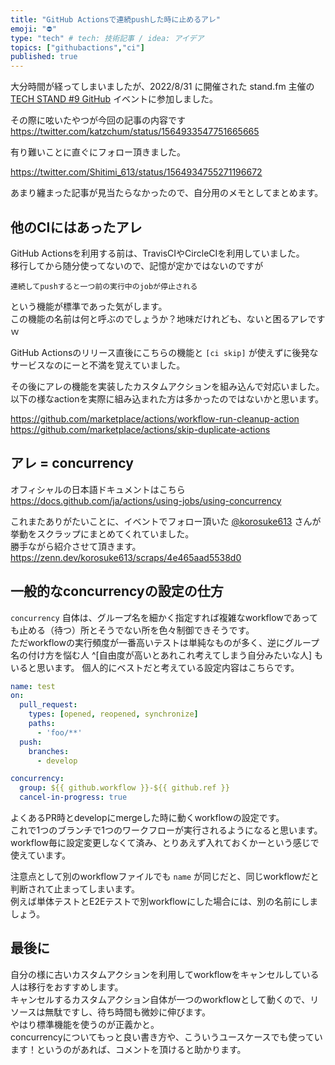 ```yaml
---
title: "GitHub Actionsで連続pushした時に止めるアレ"
emoji: "⛔"
type: "tech" # tech: 技術記事 / idea: アイデア
topics: ["githubactions","ci"]
published: true
---
```



大分時間が経ってしまいましたが、2022/8/31 に開催された stand.fm 主催の [TECH STAND #9 GitHub](https://standfm.connpass.com/event/256786/) イベントに参加しました。  

その際に呟いたやつが今回の記事の内容です  
https://twitter.com/katzchum/status/1564933547751665665

有り難いことに直ぐにフォロー頂きました。

https://twitter.com/Shitimi_613/status/1564934755271196672

あまり纏まった記事が見当たらなかったので、自分用のメモとしてまとめます。

## 他のCIにはあったアレ

GitHub Actionsを利用する前は、TravisCIやCircleCIを利用していました。  
移行してから随分使ってないので、記憶が定かではないのですが

```
連続してpushすると一つ前の実行中のjobが停止される
```

という機能が標準であった気がします。  
この機能の名前は何と呼ぶのでしょうか？地味だけれども、ないと困るアレですｗ　　

GitHub Actionsのリリース直後にこちらの機能と `[ci skip]` が使えずに後発なサービスなのにーと不満を覚えていました。  

その後にアレの機能を実装したカスタムアクションを組み込んで対応いました。  
以下の様なactionを実際に組み込まれた方は多かったのではないかと思います。

https://github.com/marketplace/actions/workflow-run-cleanup-action
https://github.com/marketplace/actions/skip-duplicate-actions

## アレ = concurrency

オフィシャルの日本語ドキュメントはこちら  
https://docs.github.com/ja/actions/using-jobs/using-concurrency

これまたありがたいことに、イベントでフォロー頂いた [@korosuke613](https://zenn.dev/korosuke613) さんが挙動をスクラップにまとめてくれていました。  
勝手ながら紹介させて頂きます。  
https://zenn.dev/korosuke613/scraps/4e465aad5538d0

## 一般的なconcurrencyの設定の仕方

`concurrency` 自体は、グループ名を細かく指定すれば複雑なworkflowであっても止める（待つ）所とそうでない所を色々制御できそうです。  
ただworkflowの実行頻度が一番高いテストは単純なものが多く、逆にグループ名の付け方を悩む人 ^[自由度が高いとあれこれ考えてしまう自分みたいな人] もいると思います。 
個人的にベストだと考えている設定内容はこちらです。  

```yaml
name: test
on:
  pull_request:
    types: [opened, reopened, synchronize]
    paths:
      - 'foo/**'
  push:
    branches:
      - develop

concurrency:
  group: ${{ github.workflow }}-${{ github.ref }}
  cancel-in-progress: true
```

よくあるPR時とdevelopにmergeした時に動くworkflowの設定です。  
これで1つのブランチで1つのワークフローが実行されるようになると思います。  
workflow毎に設定変更しなくて済み、とりあえず入れておくかーという感じで使えています。  

注意点として別のworkflowファイルでも `name` が同じだと、同じworkflowだと判断されて止まってしまいます。  
例えば単体テストとE2Eテストで別workflowにした場合には、別の名前にしましょう。

## 最後に

自分の様に古いカスタムアクションを利用してworkflowをキャンセルしている人は移行をおすすめします。  
キャンセルするカスタムアクション自体が一つのworkflowとして動くので、リソースは無駄ですし、待ち時間も微妙に伸びます。  
やはり標準機能を使うのが正義かと。  
concurrencyについてもっと良い書き方や、こういうユースケースでも使っています！というのがあれば、コメントを頂けると助かります。  